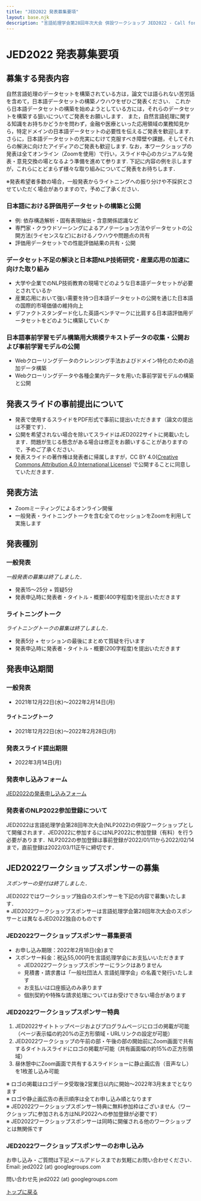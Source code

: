 ```yaml
---
title: "JED2022 発表募集要項"
layout: base.njk
description: "言語処理学会第28回年次大会 併設ワークショップ JED2022 - Call for Papers"
---
```


# JED2022 発表募集要項

## 募集する発表内容
自然言語処理のデータセットを構築されている方は，論文では語られない苦労話を含めて，日本語データセットの構築ノウハウをぜひご発表ください．
これから日本語データセットの構築を始めようとしている方には，それらのデータセットを構築する狙いについてご発表をお願いします．
また，自然言語処理に関する知識をお持ちかどうかを問わず，金融や医療といった応用領域の業務知見から，特定ドメインの日本語データセットの必要性を伝えるご発表を歓迎します.
さらに，日本語データセットの充実にむけて克服すべき障壁や課題，そしてそれらの解決に向けたアイディアのご発表も歓迎します.
なお，本ワークショップの発表は全てオンライン（Zoomを使用）で行い，スライド中心のカジュアルな発表・意見交換の場となるよう準備を進めて参ります.
下記に内容の例を示しますが，これらにとどまらず様々な取り組みについてご発表をお待ちします．

※発表希望者多数の場合，一般発表からライトニングへの振り分けや不採択とさせていただく場合がありますので，予めご了承ください．

### 日本語における評価用データセットの構築と公開
- 例: 依存構造解析・固有表現抽出・含意関係認識など
- 専門家・クラウドソーシングによるアノテーション方法やデータセットの公開方法(ライセンスなど)におけるノウハウや問題点の共有
- 評価用データセットでの性能評価結果の共有・公開

### データセット不足の解決と日本語NLP技術研究・産業応用の加速に向けた取り組み
- 大学や企業でのNLP技術教育の現場でどのような日本語データセットが必要とされているか
- 産業応用において強い需要を持つ日本語データセットの公開を通じた日本語の国際的市場価値の維持向上
- デファクトスタンダード化した英語ベンチマークに比肩する日本語評価用データセットをどのように構築していくか

### 日本語事前学習モデル構築用大規模テキストデータの収集・公開および事前学習モデルの公開
- Webクローリングデータのクレンジング手法およびドメイン特化のための追加データ構築
- Webクローリングデータや各種企業内データを用いた事前学習モデルの構築と公開

## 発表スライドの事前提出について
- 発表で使用するスライドをPDF形式で事前に提出いただきます（論文の提出は不要です）．
- 公開を希望されない場合を除いてスライドはJED2022サイトに掲載いたします．問題が生じる懸念がある場合は修正をお願いすることがありますので，予めご了承ください．
- 発表スライドの著作権は発表者に帰属しますが，CC BY 4.0([Creative Commons Attribution 4.0 International License](https://creativecommons.org/licenses/by/4.0/deed.ja)) で公開することに同意していただきます．

## 発表方法
- Zoomミーティングによるオンライン開催
- 一般発表・ライトニングトークを含む全てのセッションをZoomを利用して実施します

## 発表種別

### 一般発表
*一般発表の募集は終了しました．*
- <span class="expired">発表15〜25分 + 質疑5分</span>
- <span class="expired">発表申込時に発表者・タイトル・概要(400字程度)を提出いただきます</span>

### ライトニングトーク
*ライトニングトークの募集は終了しました．*
- <span class="expired">発表5分 + セッションの最後にまとめて質疑を行います</span>
- <span class="expired">発表申込時に発表者・タイトル・概要(200字程度)を提出いただきます</span>

## 発表申込期間

### 一般発表
- <span class="expired">2021年12月22日(水)〜2022年2月14日(月)</span>

#### ライトニングトーク
- <span class="expired">2021年12月22日(水)〜2022年2月28日(月)</span>

### 発表スライド提出期限
- 2022年3月14日(月)
### 発表申し込みフォーム
<span class="expired">[JED2022の発表申し込みフォーム](https://docs.google.com/forms/d/e/1FAIpQLSfQjhS6afxXJ67wZ4y-nDHWtkkH5BxDjRvURhxPp255TvwIWw/viewform)</span>

### 発表者のNLP2022参加登録について
JED2022は言語処理学会第28回年次大会(NLP2022)の併設ワークショップとして開催されます．JED2022に参加するにはNLP2022に参加登録（有料）を行う必要があります．NLP2022の参加登録は事前登録が2022/01/11から2022/02/14まで，直前登録は2022/03/11正午に締切です．

## JED2022ワークショップスポンサーの募集
*スポンサーの受付は終了しました．*

<div class="expired">
JED2022ではワークショップ独自のスポンサーを下記の内容で募集いたします．</br>
※ JED2022ワークショップスポンサーは言語処理学会第28回年次大会のスポンサーとは異なるJED2022独自のものです  
</div>

### JED2022ワークショップスポンサー募集要項
- <span class="expired">お申し込み期限：2022年2月18日(金)まで</span>
- <span class="expired">スポンサー料金：税込55,000円を言語処理学会にお支払いいただきます</span>
  - <span class="expired">JED2022ワークショップスポンサーにランクはありません</span>
  - <span class="expired">見積書・請求書は「一般社団法人 言語処理学会」の名義で発行いたします</span>
  - <span class="expired">お支払いは口座振込のみ承ります</span>
  - <span class="expired">個別契約や特殊な請求処理についてはお受けできない場合があります</span>

### JED2022ワークショップスポンサー特典
1. <span class="expired">JED2022サイトトップページおよびプログラムページにロゴの掲載が可能（ページ表示幅の約20%の正方形領域・URLリンクの設定が可能）</span>
1. <span class="expired">JED2022ワークショップの午前の部・午後の部の開始前にZoom画面で共有するタイトルスライドにロゴの掲載が可能（共有画面幅の約15%の正方形領域）</span>
1. <span class="expired">昼休憩中にZoom画面で共有するスライドショーに静止画広告（音声なし）を1枚差し込み可能</span>

<div class="expired">
※ ロゴの掲載はロゴデータ受取後2営業日以内に開始〜2022年3月末までとなります</br>
※ ロゴや静止画広告の表示順序は全てお申し込み順となります</br>
※ JED2022ワークショップスポンサー特典に無料参加枠はございません（ワークショップに参加される方はNLP2022への参加登録が必要です）</br>
※ JED2022ワークショップスポンサーは同時に開催される他のワークショップとは無関係です</br>
</div>

### JED2022ワークショップスポンサーのお申し込み
<div class="expired">
お申し込み・ご質問は下記メールアドレスまでお気軽にお問い合わせください．</br>
Email: jed2022 (at) googlegroups.com
</div>

問い合わせ先 jed2022 (at) googlegroups.com

[トップに戻る](../)
